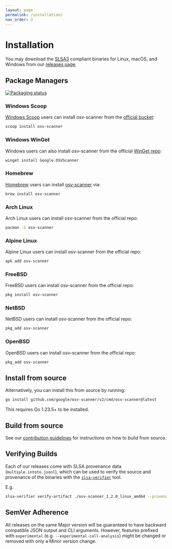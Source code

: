 ```yaml
---
layout: page
permalink: /installation/
nav_order: 3
---
```


# Installation

You may download the [SLSA3](https://slsa.dev) compliant binaries for Linux, macOS, and Windows from our [releases page](https://github.com/google/osv-scanner/releases).

## Package Managers

[![Packaging status](https://repology.org/badge/vertical-allrepos/osv-scanner.svg)](https://repology.org/project/osv-scanner/versions)

### Windows Scoop

[Windows Scoop](https://scoop.sh) users can install osv-scanner from the [official bucket](https://github.com/ScoopInstaller/Main/blob/master/bucket/osv-scanner.json):

```bash
scoop install osv-scanner
```

### Windows WinGet

Windows users can also install osv-scanner from the official [WinGet repo](https://github.com/microsoft/winget-pkgs):

```bash
winget install Google.OSVScanner
```

### Homebrew

[Homebrew](https://brew.sh/) users can install [osv-scanner](https://formulae.brew.sh/formula/osv-scanner) via:

```bash
brew install osv-scanner
```

### Arch Linux

Arch Linux users can install osv-scanner from the official repo:

```bash
pacman -S osv-scanner
```

### Alpine Linux

Alpine Linux users can install osv-scanner from the official repo:

```bash
apk add osv-scanner
```

### FreeBSD

FreeBSD users can install osv-scanner from the official repo:

```bash
pkg install osv-scanner
```

### NetBSD

NetBSD users can install osv-scanner from the official repo:

```bash
pkg_add osv-scanner
```

### OpenBSD

OpenBSD users can install osv-scanner from the official repo:

```bash
pkg_add osv-scanner
```

## Install from source

Alternatively, you can install this from source by running:

```bash
go install github.com/google/osv-scanner/v2/cmd/osv-scanner@latest
```

This requires Go 1.23.5+ to be installed.

## Build from source

See our [contribution guidelines](https://github.com/google/osv-scanner/blob/main/CONTRIBUTING.md) for instructions on how to build from source.

## Verifying Builds

Each of our releases come with SLSA provenance data (`multiple.intoto.jsonl`),
which can be used to verify the source and provenance of the binaries with the [`slsa-verifier`](https://github.com/slsa-framework/slsa-verifier) tool.

E.g.

```bash
slsa-verifier verify-artifact ./osv-scanner_1.2.0_linux_amd64 --provenance-path multiple.intoto2.jsonl --source-uri github.com/google/osv-scanner --source-tag v1.2.0
```

## SemVer Adherence

All releases on the same Major version will be guaranteed to have backward compatible JSON output and CLI arguments.
However, features prefixed with `experimental` (e.g. `--experimental-call-analysis`) might be changed or removed with only a Minor version change.
